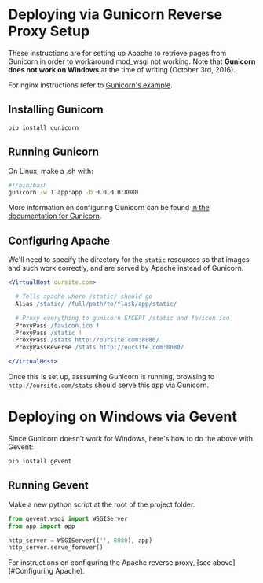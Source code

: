 # Deploying via Gunicorn Reverse Proxy Setup
These instructions are for setting up Apache to retrieve pages from Gunicorn in order to workaround mod_wsgi not working.
Note that **Gunicorn does not work on Windows** at the time of writing (October 3rd, 2016).

For nginx instructions refer to [Gunicorn's example](http://gunicorn.org/#deployment).

## Installing Gunicorn
`pip install gunicorn`

## Running Gunicorn
On Linux, make a .sh with:
```bash
#!/bin/bash
gunicorn -w 1 app:app -b 0.0.0.0:8080
```
More information on configuring Gunicorn can be found [in the documentation for Gunicorn](http://docs.gunicorn.org/en/stable/settings.html).

## Configuring Apache
We'll need to specify the directory for the `static` resources so that images and such work correctly, and are served by Apache instead of Gunicorn.
```apache
<VirtualHost oursite.com>

  # Tells apache where /static/ should go
  Alias /static/ /full/path/to/flask/app/static/

  # Proxy everything to gunicorn EXCEPT /static and favicon.ico
  ProxyPass /favicon.ico !
  ProxyPass /static !
  ProxyPass /stats http://oursite.com:8080/
  ProxyPassReverse /stats http://oursite.com:8080/

</VirtualHost>
```

Once this is set up, asssuming Gunicorn is running, browsing to `http://oursite.com/stats` should serve this app via Gunicorn.

# Deploying on Windows via Gevent
Since Gunicorn doesn't work for Windows, here's how to do the above with Gevent:
```
pip install gevent
```

## Running Gevent
Make a new python script at the root of the project folder.
```python
from gevent.wsgi import WSGIServer
from app import app

http_server = WSGIServer(('', 8080), app)
http_server.serve_forever()
```
For instructions on configuring the Apache reverse proxy, [see above](#Configuring Apache).
